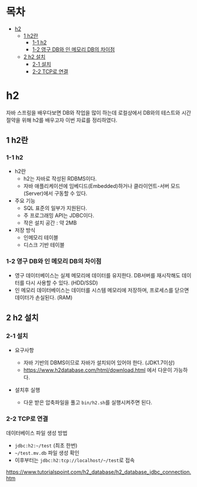 

# 목차

- [h2](#h2)
  * [1 h2란](#1-h2란)
    + [1-1 h2](#1-1-h2)
    + [1-2 영구 DB와 인 메모리 DB의 차이점](#1-2-영구-db와-인-메모리-db의-차이점)
  * [2 h2 설치](#2-h2-설치)
    + [2-1 설치](#2-1-설치)
    + [2-2 TCP로 연결](#2-2-tcp로-연결)



# h2

자바 스프링을 배우다보면 DB와 작업을 많이 하는데 로컬상에서 DB와의 테스트와 시간 절약을 위해 h2를 배우고자 이번 자료를 정리하였다.



## 1 h2란



### 1-1 h2

* h2란
  * h2는 자바로 작성된 RDBMS이다.
  * 자바 애플리케이션에 임베디드(Embedded)하거나 클라이언트-서버 모드(Server)에서 구동할 수 있다.
* 주요 기능
  * SQL 표준의 일부가 지원된다.
  * 주 프로그래밍 API는 JDBC이다.
  * 작은 설치 공간 : 약 2MB
* 저장 방식
  * 인메모리 테이블
  * 디스크 기반 테이블



### 1-2 영구 DB와 인 메모리 DB의 차이점

* 영구 데이터베이스는 실제 메모리에 데이터를 유지한다. DB서버를 재시작해도 데이터를 다시 사용할 수 있다. (HDD/SSD)
* 인 메모리 데이터베이스는 데이터를 시스템 메모리에 저장하며, 프로세스를 닫으면 데이터가 손실된다. (RAM)



## 2 h2 설치



### 2-1 설치

* 요구사항
  * 자바 기반의 DBMS이므로 자바가 설치되어 있어야 한다. (JDK1.7이상)
  * https://www.h2database.com/html/download.html 에서 다운이 가능하다.

* 설치후 실행
  * 다운 받은 압축파일을 풀고 `bin/h2.sh`를 실행시켜주면 된다.



### 2-2 TCP로 연결

데이터베이스 파일 생성 방법

* `jdbc:h2:~/test` (최초 한번)
* `~/test.mv.db` 파일 생성 확인
* 이후부터는 `jdbc:h2:tcp://localhost/~/test`로 접속





https://www.tutorialspoint.com/h2_database/h2_database_jdbc_connection.htm



